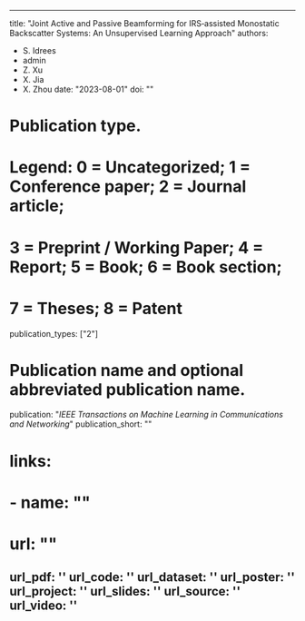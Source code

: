 
---
title: "Joint Active and Passive Beamforming for IRS‐assisted Monostatic Backscatter Systems: An Unsupervised Learning Approach"
authors:
- S. Idrees
- admin
- Z. Xu
- X. Jia
- X. Zhou
date: "2023-08-01"
doi: ""

# Publication type.
# Legend: 0 = Uncategorized; 1 = Conference paper; 2 = Journal article;
# 3 = Preprint / Working Paper; 4 = Report; 5 = Book; 6 = Book section;
# 7 = Theses; 8 = Patent
publication_types: ["2"]

# Publication name and optional abbreviated publication name.
publication: "*IEEE Transactions on Machine Learning in Communications and Networking*"
publication_short: ""

# links:
# - name: ""
#   url: ""
url_pdf: ''
url_code: ''
url_dataset: ''
url_poster: ''
url_project: ''
url_slides: ''
url_source: ''
url_video: ''
---



